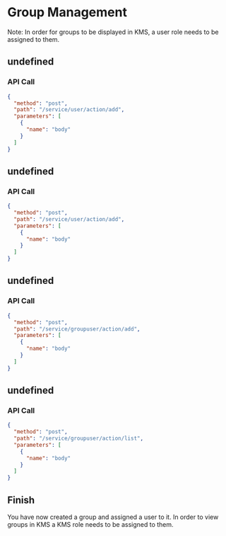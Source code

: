 <!--METADATA
{
  "summary": "Workflow to add groups, add users to them and view users within a group"
}
-->

# Group Management
Note: In order for groups to be displayed in KMS, a user role needs to be assigned to them.

## undefined


### API Call
```json
{
  "method": "post",
  "path": "/service/user/action/add",
  "parameters": [
    {
      "name": "body"
    }
  ]
}
```

## undefined


### API Call
```json
{
  "method": "post",
  "path": "/service/user/action/add",
  "parameters": [
    {
      "name": "body"
    }
  ]
}
```

## undefined


### API Call
```json
{
  "method": "post",
  "path": "/service/groupuser/action/add",
  "parameters": [
    {
      "name": "body"
    }
  ]
}
```

## undefined


### API Call
```json
{
  "method": "post",
  "path": "/service/groupuser/action/list",
  "parameters": [
    {
      "name": "body"
    }
  ]
}
```

## Finish
You have now created a group and assigned a user to it. 
In order to view groups in KMS a KMS role needs to be assigned to them.